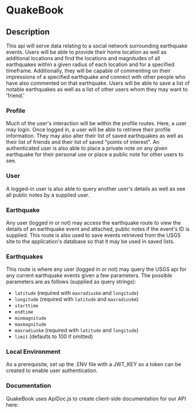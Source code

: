 # QuakeBook

## Description
This api will serve data relating to a social network surrounding earthquake events.  Users will be able to provide their home location as well as additional locations and find the locations and magnitudes of all earthquakes within a given radius of each location and for a specified timeframe.  Additionally, they will be capable of commenting on their impressions of a specified earthquake and connect with other people who have also commented on that earthquake.  Users will be able to save a list of notable earthquakes as well as a list of other users whom they may want to 'friend.'


### Profile

Much of the user's interaction will be within the profile routes.  Here, a user may login. Once logged in, a user will be able to retrieve their profile information.  They may also alter their list of saved earthquakes as well as their list of friends and their list of saved "points of interest".  An authenticated user is also able to place a private note on any given earthquake for their personal use or place a public note for other users to see.  

### User

A logged-in user is also able to query another user's details as well as see all public notes by a supplied user.

### Earthquake

Any user (logged in or not) may access the earthquake route to view the details of an earthquake event and attached, public notes if the event's ID is supplied.  This route is also used to save events retrieved from the USGS site to the application's database so that it may be used in saved lists.

### Earthquakes

This route is where any user (logged in or not) may query the USGS api for any current earthquake events given a few parameters.  The possible parameters are as follows (supplied as query strings):

- `latitude` (required with `maxradiuskm` and `longitude`)
- `longitude` (required with `latitude` and `maxradiuskm`)
- `starttime`
- `endtime`
- `minmagnitude`
- `maxmagnitude`
- `maxradiuskm` (required with `latitude` and `longitude`)
- `limit` (defaults to 100 if omitted)

### Local Environment

As a prerequisite, set up the .ENV file with a JWT_KEY so a token can be created to enable user authentication.

### Documentation

QuakeBook uses ApiDoc.js to create client-side documentation for our API here:

